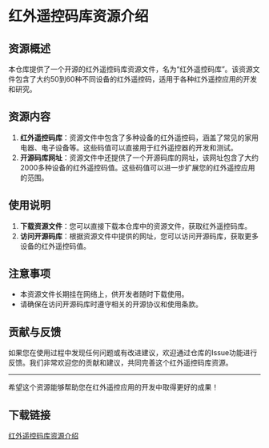 # 红外遥控码库资源介绍

## 资源概述
本仓库提供了一个开源的红外遥控码库资源文件，名为“红外遥控码库”。该资源文件包含了大约50到60种不同设备的红外遥控码，适用于各种红外遥控应用的开发和研究。

## 资源内容
1. **红外遥控码库**：资源文件中包含了多种设备的红外遥控码，涵盖了常见的家用电器、电子设备等。这些码值可以直接用于红外遥控器的开发和测试。
2. **开源码库网址**：资源文件中还提供了一个开源码库的网址，该网址包含了大约2000多种设备的红外遥控码值。这些码值可以进一步扩展您的红外遥控应用的范围。

## 使用说明
1. **下载资源文件**：您可以直接下载本仓库中的资源文件，获取红外遥控码库。
2. **访问开源码库**：根据资源文件中提供的网址，您可以访问开源码库，获取更多设备的红外遥控码值。

## 注意事项
- 本资源文件长期挂在网络上，供开发者随时下载使用。
- 请确保在访问开源码库时遵守相关的开源协议和使用条款。

## 贡献与反馈
如果您在使用过程中发现任何问题或有改进建议，欢迎通过仓库的Issue功能进行反馈。我们非常欢迎您的贡献和建议，共同完善这个红外遥控码库资源。

---

希望这个资源能够帮助您在红外遥控应用的开发中取得更好的成果！

## 下载链接

[红外遥控码库资源介绍](https://pan.quark.cn/s/9cf2db8c25fe)